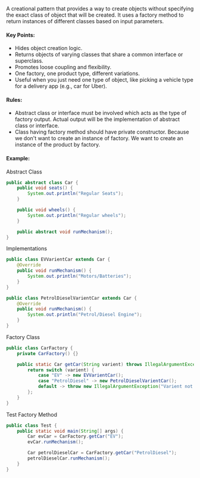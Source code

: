A creational pattern that provides a way to create objects without specifying the exact class of object that will be created. It uses a factory method to return instances of different classes based on input parameters.

#### Key Points:
* Hides object creation logic.
* Returns objects of varying classes that share a common interface or superclass.
* Promotes loose coupling and flexibility.
* One factory, one product type, different variations.
* Useful when you just need one type of object, like picking a vehicle type for a delivery app (e.g., car for Uber).

#### Rules:
* Abstract class or interface must be involved which acts as the type of factory output. Actual output will be the implementation of abstract class or interface.
* Class having factory method should have private constructor. Because we don't want to create an instance of factory. We want to create an instance of the product by factory.

#### Example:

Abstract Class
```java
public abstract class Car {
    public void seats() {
        System.out.println("Regular Seats");
    }

    public void wheels() {
        System.out.println("Regular wheels");
    }

    public abstract void runMechanism();
}
```
Implementations
```java
public class EVVarientCar extends Car {
    @Override
    public void runMechanism() {
        System.out.println("Motors/Batteries");
    }
}

```

```java
public class PetrolDieselVarientCar extends Car {
    @Override
    public void runMechanism() {
        System.out.println("Petrol/Diesel Engine");
    }
}
```
Factory Class
```java
public class CarFactory {
    private CarFactory() {}

    public static Car getCar(String varient) throws IllegalArgumentException {
        return switch (varient) {
            case "EV" -> new EVVarientCar();
            case "PetrolDiesel" -> new PetrolDieselVarientCar();
            default -> throw new IllegalArgumentException("Varient not found");
        };
    }
}
```
Test Factory Method
```java
public class Test {
    public static void main(String[] args) {
        Car evCar = CarFactory.getCar("EV");
        evCar.runMechanism();

        Car petrolDieselCar = CarFactory.getCar("PetrolDiesel");
        petrolDieselCar.runMechanism();
    }
}
```